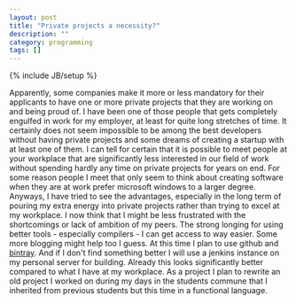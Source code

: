 ```yaml
---
layout: post
title: "Private projects a necessity?"
description: ""
category: programming
tags: []
---
```

{% include JB/setup %}

Apparently, some companies make it more or less mandatory for their applicants to have one or more private projects that they are
working on and being proud of. I have been one of those people that gets completely engulfed in work for my employer, at least for
quite long stretches of time. It certainly does not seem impossible to be among the best developers without having private projects
and some dreams of creating a startup with at least one of them. I can tell for certain that it is possible to meet people at your
workplace that are significantly less interested in our field of work without spending hardly any time on private projects for years
on end. For some reason people I meet that only seem to think about creating software when they are at work prefer microsoft windows
to a larger degree. Anyways, I have tried to see the advantages, especially in the long term of pouring my extra energy into private
projects rather than trying to excel at my workplace. I now think that I might be less frustrated with the shortcomings or lack of
ambition of my peers. The strong longing for using better tools - especially compilers - I can get access to way easier. Some more
blogging might help too I guess. At this time I plan to use github and [bintray](https://bintray.com/). And if I don't find
something better I will use a jenkins instance on my personal server for building. Already this looks significantly better compared
to what I have at my workplace. As a project I plan to rewrite an old project I worked on during my days in the students commune
that I inherited from previous students but this time in a functional language.

